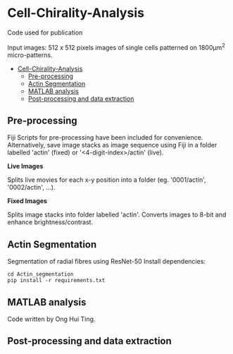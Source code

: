 # Cell-Chirality-Analysis
Code used for publication

Input images: 512 x 512 pixels images of single cells patterned on 1800µm<sup>2</sup> micro-patterns. 

- [Cell-Chirality-Analysis](#cell-chirality-analysis)
  - [Pre-processing](#pre-processing)
  - [Actin Segmentation](#actin-segmentation)
  - [MATLAB analysis](#matlab-analysis)
  - [Post-processing and data extraction](#post-processing-and-data-extraction)

## Pre-processing
Fiji Scripts for pre-processing have been included for convenience. Alternatively, save image stacks as image sequence using Fiji in a folder labelled 'actin' (fixed) or '<4-digit-index>/actin' (live).

**Live Images**

Splits live movies for each x-y position into a folder (eg. '0001/actin', '0002/actin', ...).

**Fixed Images**

Splits image stacks into folder labelled 'actin'. Converts images to 8-bit and enhance brightness/contrast.

##  Actin Segmentation
Segmentation of radial fibres using ResNet-50
Install dependencies:
```
cd Actin_segmentation
pip install -r requirements.txt
```

##  MATLAB analysis
Code written by Ong Hui Ting. 


##  Post-processing and data extraction
